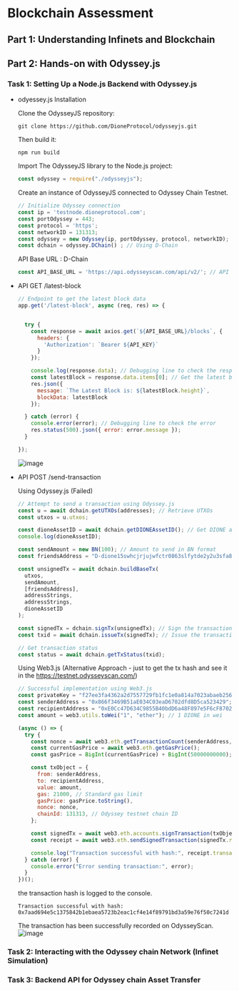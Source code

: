 # Blockchain Assessment

## Part 1: Understanding Infinets and Blockchain

## Part 2: Hands-on with Odyssey.js
### Task 1: Setting Up a Node.js Backend with Odyssey.js

- odyessey.js Installation
  
  Clone the OdysseyJS repository:
  
  `git clone https://github.com/DioneProtocol/odysseyjs.git`

  Then build it:
  
  `npm run build`

  Import The OdysseyJS library to the Node.js project:

  ```javascript
  const odyssey = require("./odysseyjs");
  ```

  Create an instance of OdysseyJS connected to Odyssey Chain Testnet.
  ```javascript
  // Initialize Odyssey connection
  const ip = 'testnode.dioneprotocol.com';
  const portOdyssey = 443;
  const protocol = 'https';
  const networkID = 131313;
  const odyssey = new Odyssey(ip, portOdyssey, protocol, networkID);
  const dchain = odyssey.DChain() ; // Using D-Chain
  ```

  API Base URL : D-Chain
  ```javascript
  const API_BASE_URL = 'https://api.odysseyscan.com/api/v2/'; // API base URL - Infinet (D-Chain)
  ```

- API GET /latest-block
  ```javascript
  // Endpoint to get the latest block data
  app.get('/latest-block', async (req, res) => {
  
  
    try {
      const response = await axios.get(`${API_BASE_URL}/blocks`, {
        headers: {
          'Authorization': `Bearer ${API_KEY}`
        }
      });
  
      console.log(response.data); // Debugging line to check the response structure
      const latestBlock = response.data.items[0]; // Get the latest block (first item in the array)
      res.json({
        message: `The Latest Block is: ${latestBlock.height}`,
        blockData: latestBlock
      });
  
    } catch (error) {
      console.error(error); // Debugging line to check the error
      res.status(500).json({ error: error.message });
    }
  
  });
  ```
  ![image](https://github.com/user-attachments/assets/03f1e0b7-1431-4fb6-8463-1ec60edbfb8b)


- API POST /send-transaction
  
  Using Odyssey.js (Failed)
  ```javascript
  // Attempt to send a transaction using Odyssey.js
  const u = await dchain.getUTXOs(addresses); // Retrieve UTXOs
  const utxos = u.utxos;  
  
  const dioneAssetID = await dchain.getDIONEAssetID(); // Get DIONE asset ID
  console.log(dioneAssetID);
  
  const sendAmount = new BN(100); // Amount to send in BN format
  const friendsAddress = "D-dione15swhcjrjujwfctr0863slfytde2y2u3sfa800f"; // Bech32 address format
  
  const unsignedTx = await dchain.buildBaseTx(
    utxos,
    sendAmount,
    [friendsAddress],
    addressStrings,
    addressStrings,
    dioneAssetID
  );
  
  const signedTx = dchain.signTx(unsignedTx); // Sign the transaction
  const txid = await dchain.issueTx(signedTx); // Issue the transaction
  
  // Get transaction status
  const status = await dchain.getTxStatus(txid);
  ```
  Using Web3.js (Alternative Approach - just to get the tx hash and see it in the https://testnet.odysseyscan.com/)
  ```javascript
  // Successful implementation using Web3.js
  const privateKey = "f27ee3fa4362a2d7557729fb1fc1e0a814a7023abaeb25683e73590d1c1e9f4f"; // Sender's private key
  const senderAddress = "0x866f3469B51aE034C03eaD6702dfd8D5ca523429"; // Sender's address
  const recipientAddress = "0xE0Cc47D634C9855B40bdD6a48F897e5F6cF87025"; // Recipient's address
  const amount = web3.utils.toWei("1", "ether"); // 1 DIONE in wei
  
  (async () => {
    try {
      const nonce = await web3.eth.getTransactionCount(senderAddress, "pending");
      const currentGasPrice = await web3.eth.getGasPrice();
      const gasPrice = BigInt(currentGasPrice) + BigInt(50000000000);
  
      const txObject = {
        from: senderAddress,
        to: recipientAddress,
        value: amount,
        gas: 21000, // Standard gas limit
        gasPrice: gasPrice.toString(),
        nonce: nonce,
        chainId: 131313, // Odyssey testnet chain ID
      };
  
      const signedTx = await web3.eth.accounts.signTransaction(txObject, privateKey);
      const receipt = await web3.eth.sendSignedTransaction(signedTx.rawTransaction);
  
      console.log("Transaction successful with hash:", receipt.transactionHash);
    } catch (error) {
      console.error("Error sending transaction:", error);
    }
  })();
  ```
  the transaction hash is logged to the console.
  
  `
  Transaction successful with hash: 0x7aad694e5c1375842b1ebaea5723b2eac1cf4e14f89791bd3a59e76f50c7241d
  `

  The transaction has been successfully recorded on OdysseyScan.
  ![image](https://github.com/user-attachments/assets/ae6e43f5-4e79-4e45-aa3c-2d43f8983747)

  


  
### Task 2: Interacting with the Odyssey chain Network (Infinet Simulation)
### Task 3: Backend API for Odyssey chain Asset Transfer


